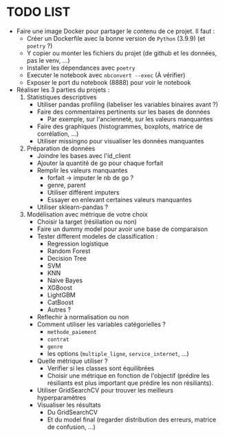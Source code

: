 # TODO LIST

* Faire une image Docker pour partager le contenu de ce projet. Il faut :
  * Créer un Dockerfile avec la bonne version de `Python` (3.9.9) (et `poetry` ?)
  * Y copier ou monter les fichiers du projet (de github et les données, pas le venv, ...)
  * Installer les dépendances avec `poetry`
  * Executer le notebook avec `nbconvert --exec` (À vérifier)
  * Exposer le port du notebook (8888) pour voir le notebook
* Réaliser les 3 parties du projets :
  1. Statistiques descriptives
     * Utiliser pandas profiling (labeliser les variables binaires avant ?)
     * Faire des commentaires pertinents sur les bases de données
       * Par exemple, sur l'ancienneté, sur les valeurs manquantes
     * Faire des graphiques (histogrammes, boxplots, matrice de corrélation, ...)
     * Utiliser missingno pour visualiser les données manquantes
  2. Préparation de données
     * Joindre les bases avec l'id_client
     * Ajouter la quantité de go pour chaque forfait
     * Remplir les valeurs manquantes
       * forfait -> imputer le nb de go ?
       * genre, parent
       * Utiliser différent imputers
       * Essayer en enlevant certaines valeurs manquantes
     * Utiliser sklearn-pandas ?
  3. Modélisation avec métrique de votre choix
     * Choisir la target (résiliation ou non)
     * Faire un dummy model pour avoir une base de comparaison
     * Tester different modeles de classification :
       * Regression logistique
       * Random Forest
       * Decision Tree
       * SVM
       * KNN
       * Naive Bayes
       * XGBoost
       * LightGBM
       * CatBoost
       * Autres ?
     * Reflechir à normalisation ou non
     * Comment utiliser les variables catégorielles ?
       * `methode_paiement`
       * `contrat`
       * `genre`
       * les options (`multiple_ligne`, `service_internet`, ...)
     * Quelle métrique utiliser ?
       * Verifier si les classes sont équilibrées
       * Choisir une métrique en fonction de l'objectif (prédire les résiliants est plus important que prédire les non résiliants).
     * Utiliser GridSearchCV pour trouver les meilleurs hyperparamètres
     * Visualiser les résultats
       * Du GridSearchCV
       * Et du model final (regarder distribution des erreurs, matrice de confusion, ...)

